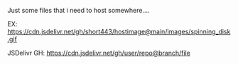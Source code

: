 Just some files that i need to host somewhere....

EX: https://cdn.jsdelivr.net/gh/short443/hostimage@main/images/spinning_disk.gif

JSDelivr GH: https://cdn.jsdelivr.net/gh/user/repo@branch/file
